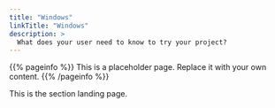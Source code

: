 ```yaml
---
title: "Windows"
linkTitle: "Windows"
description: >
  What does your user need to know to try your project?
---
```




{{% pageinfo %}}
This is a placeholder page. Replace it with your own content.
{{% /pageinfo %}}


This is the section landing page.


